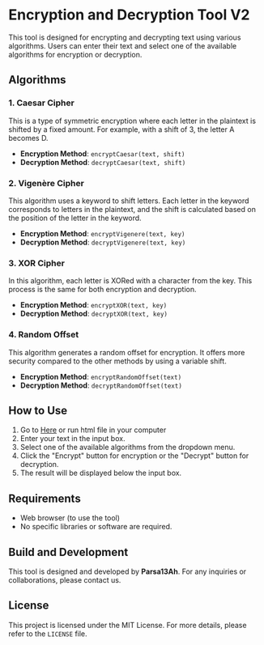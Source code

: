 # Encryption and Decryption Tool V2

This tool is designed for encrypting and decrypting text using various algorithms. Users can enter their text and select one of the available algorithms for encryption or decryption.

## Algorithms

### 1. Caesar Cipher
This is a type of symmetric encryption where each letter in the plaintext is shifted by a fixed amount. For example, with a shift of 3, the letter A becomes D.

- **Encryption Method**: `encryptCaesar(text, shift)`
- **Decryption Method**: `decryptCaesar(text, shift)`

### 2. Vigenère Cipher
This algorithm uses a keyword to shift letters. Each letter in the keyword corresponds to letters in the plaintext, and the shift is calculated based on the position of the letter in the keyword.

- **Encryption Method**: `encryptVigenere(text, key)`
- **Decryption Method**: `decryptVigenere(text, key)`

### 3. XOR Cipher
In this algorithm, each letter is XORed with a character from the key. This process is the same for both encryption and decryption.

- **Encryption Method**: `encryptXOR(text, key)`
- **Decryption Method**: `decryptXOR(text, key)`

### 4. Random Offset
This algorithm generates a random offset for encryption. It offers more security compared to the other methods by using a variable shift.

- **Encryption Method**: `encryptRandomOffset(text)`
- **Decryption Method**: `decryptRandomOffset(text)`

## How to Use

1. Go to [Here](https://parsa13ah.github.io/Professional-Html-Encryption-Decryption/) or run html file in your computer
2. Enter your text in the input box.
3. Select one of the available algorithms from the dropdown menu.
4. Click the "Encrypt" button for encryption or the "Decrypt" button for decryption.
5. The result will be displayed below the input box.

## Requirements

- Web browser (to use the tool)
- No specific libraries or software are required.

## Build and Development

This tool is designed and developed by **Parsa13Ah**. For any inquiries or collaborations, please contact us.

## License

This project is licensed under the MIT License. For more details, please refer to the `LICENSE` file.

